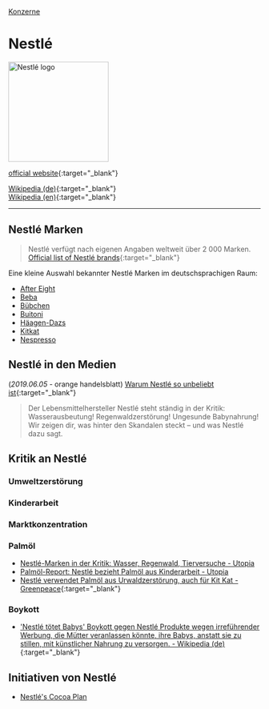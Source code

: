 [Konzerne](../konzerne.html)   

# Nestlé

<img src="https://upload.wikimedia.org/wikipedia/en/d/d8/Nestl%C3%A9.svg" height="200" alt="Nestlé logo">   

[official website](http://www.nestle.com/){:target="_blank"}   

[Wikipedia (de)](https://de.wikipedia.org/wiki/Nestl%C3%A9){:target="_blank"}   
[Wikipedia (en)](https://en.wikipedia.org/wiki/Nestl%C3%A9){:target="_blank"}   

---

## Nestlé Marken
> Nestlé verfügt nach eigenen Angaben weltweit über 2 000 Marken.   
[Official list of Nestlé brands](https://www.nestle.com/brands/brandssearchlist){:target="_blank"}   

Eine kleine Auswahl bekannter Nestlé Marken im deutschsprachigen Raum:   
* [After Eight](../marken/after-eight.html)
* [Beba](../marken/beba.html)
* [Bübchen](../marken/buebchen.html)
* [Buitoni](../marken/buitoni.html)
* [Häagen-Dazs](../marken/haeagen-dazs.html)
* [Kitkat](../marken/kitkat.html)
* [Nespresso](../marken/nespresso.html)

## Nestlé in den Medien
(_2019.06.05_ - orange handelsblatt) [Warum Nestlé so unbeliebt ist](https://orange.handelsblatt.com/artikel/40262){:target="_blank"}   
> Der Lebensmittelhersteller Nestlé steht ständig in der Kritik: Wasserausbeutung! Regenwaldzerstörung! Ungesunde Babynahrung! Wir zeigen dir, was hinter den Skandalen steckt – und was Nestlé dazu sagt.   

## Kritik an Nestlé

### <a name="umweltzerstoerung">Umweltzerstörung</a>
### <a name="kinderarbeit">Kinderarbeit</a>
### <a name="marktkonzentration">Marktkonzentration</a>
### <a name="palmoelanbau">Palmöl</a>
* [Nestlé-Marken in der Kritik: Wasser, Regenwald, Tierversuche - Utopia](https://utopia.de/ratgeber/nestle-marken-diese-produkte-gehoeren-zum-unternehmen/)
* [Palmöl-Report: Nestlé bezieht Palmöl aus Kinderarbeit - Utopia](https://utopia.de/ratgeber/solidar-suisse-nestle-bezieht-palmoel-aus-kinderarbeit/)
* [Nestlé verwendet Palmöl aus Urwaldzerstörung, auch für Kit Kat - Greenpeace](https://www.greenpeace.ch/de/story/16047/nestle-verwendet-palmoel-aus-urwaldzerstoerung-auch-fuer-kit-kat/){:target="_blank"}

### <a name="boykott">Boykott</a>
* ['Nestlé tötet Babys' Boykott gegen Nestlé Produkte wegen irreführender Werbung, die Mütter veranlassen könnte, ihre Babys, anstatt sie zu stillen, mit künstlicher Nahrung zu versorgen. - Wikipedia (de)](https://de.wikipedia.org/wiki/Nestl%C3%A9_t%C3%B6tet_Babys){:target="_blank"}

## Initiativen von Nestlé

* [Nestlé's Cocoa Plan](../initiativen/nestles_cocoa_plan.html)
